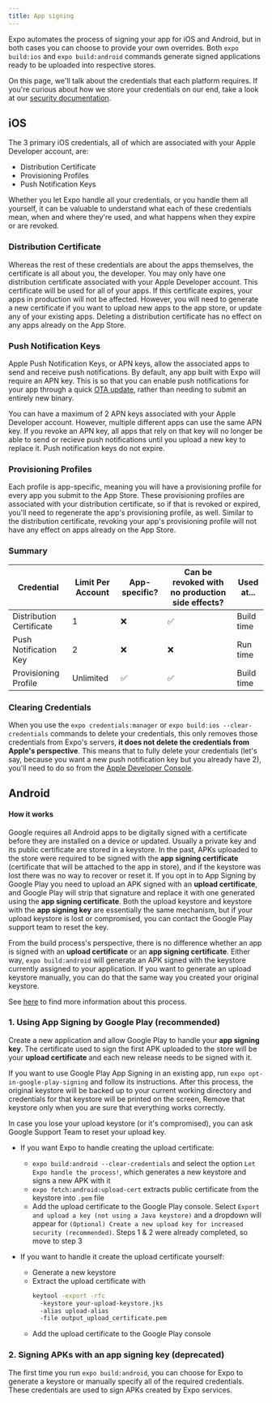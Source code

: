```yaml
---
title: App signing
---
```


Expo automates the process of signing your app for iOS and Android, but in both cases you can choose to provide your own overrides. Both `expo build:ios` and
`expo build:android` commands generate signed applications ready to be uploaded into respective stores.

On this page, we'll talk about the credentials that each platform requires. If you're curious about how we store your credentials on our end, take a look at our [security documentation](../security/).

## iOS

The 3 primary iOS credentials, all of which are associated with your Apple Developer account, are:

- Distribution Certificate
- Provisioning Profiles
- Push Notification Keys

Whether you let Expo handle all your credentials, or you handle them all yourself, it can be valuable to understand what each of these credentials mean, when and where they're used, and what happens when they expire or are revoked.

### Distribution Certificate

Whereas the rest of these credentials are about the apps themselves, the certificate is all about you, the developer. You may only have one distribution certificate associated with your Apple Developer account.
This certificate will be used for all of your apps. If this certificate expires, your apps in production will not be affected. However, you will need to generate a new certificate if you want to upload new apps to the app store, or update any of your existing apps. Deleting a distribution certificate has no effect on any apps already on the App Store.

### Push Notification Keys

Apple Push Notification Keys, or APN keys, allow the associated apps to send and receive push notifications. By default, any app built with Expo will require an APN key. This is so that you can enable push notifications for your app through a quick [OTA update](../../guides/configuring-ota-updates/), rather than needing to submit an entirely new binary.

You can have a maximum of 2 APN keys associated with your Apple Developer account. However, multiple different apps can use the same APN key. If you revoke an APN key, all apps that rely on that key will no longer be able to send or recieve push notifications until you upload a new key to replace it. Push notification keys do not expire.

### Provisioning Profiles

Each profile is app-specific, meaning you will have a provisioning profile for every app you submit to the App Store. These provisioning profiles are associated with your distribution certificate, so if that is revoked or expired, you'll need to regenerate the app's provisioning profile, as well. Similar to the distribution certificate, revoking your app's provisioning profile will not have any effect on apps already on the App Store.

### Summary

| Credential               | Limit Per Account | App-specific? | Can be revoked with no production side effects? | Used at... |
| ------------------------ | ----------------- | ------------- | ----------------------------------------------- | ---------- |
| Distribution Certificate | 1                 | ❌            | ✅                                              | Build time |
| Push Notification Key    | 2                 | ❌            | ❌                                              | Run time   |
| Provisioning Profile     | Unlimited         | ✅            | ✅                                              | Build time |

### Clearing Credentials

When you use the `expo credentials:manager` or `expo build:ios --clear-credentials` commands to delete your credentials, this only removes those credentials from Expo's servers, **it does not delete the credentials from Apple's perspective**. This means that to fully delete your credentials (let's say, because you want a new push notification key but you already have 2), you'll need to do so from the [Apple Developer Console](https://developer.apple.com/account/resources/certificates/list).

## Android

#### How it works

Google requires all Android apps to be digitally signed with a certificate before they are installed on a device or updated. Usually
a private key and its public certificate are stored in a keystore. In the past, APKs uploaded to the store were required to be signed with
the **app signing certificate** (certificate that will be attached to the app in store), and if the keystore was lost there was no way to
recover or reset it. If you opt in to App Signing by Google Play you need to upload an APK signed with an **upload certificate**, and Google Play will
strip that signature and replace it with one generated using the **app signing certificate**. Both the upload keystore and keystore with
the **app signing key** are essentially the same mechanism, but if your upload keystore is lost or compromised, you can contact
the Google Play support team to reset the key.

From the build process's perspective, there is no difference whether an app is signed with an **upload certificate** or an **app signing certificate**. Either way, `expo build:android` will generate an APK signed with the keystore currently assigned to your application. If you want to generate an upload keystore manually, you can do
that the same way you created your original keystore.

See [here](https://developer.android.com/studio/publish/app-signing) to find more information about this process.

### 1. Using App Signing by Google Play (recommended)

Create a new application and allow Google Play to handle your **app signing key**. The certificate used to sign the first APK uploaded to the store
will be your **upload certificate** and each new release needs to be signed with it.

If you want to use Google Play App Signing in an existing app, run `expo opt-in-google-play-signing` and follow its instructions. After
this process, the original keystore will be backed up to your current working directory and credentials for that keystore will be printed on the screen,
Remove that keystore only when you are sure that everything works correctly.

In case you lose your upload keystore (or it's compromised), you can ask Google Support Team to reset your upload key.

- If you want Expo to handle creating the upload certificate:

  - `expo build:android --clear-credentials` and select the option `Let Expo handle the process!`, which generates a new keystore and signs a new APK with it
  - `expo fetch:android:upload-cert` extracts public certificate from the keystore into `.pem` file
  - Add the upload certificate to the Google Play console. Select `Export and upload a key (not using a Java keystore)` and a dropdown will appear for `(Optional) Create a new upload key for increased security (recommended)`. Steps 1 & 2 were already completed, so move to step 3

- If you want to handle it create the upload certificate yourself:
  - Generate a new keystore
  - Extract the upload certificate with
    ```bash
    keytool -export -rfc
      -keystore your-upload-keystore.jks
      -alias upload-alias
      -file output_upload_certificate.pem
    ```
  - Add the upload certificate to the Google Play console

### 2. Signing APKs with an **app signing key** (deprecated)

The first time you run `expo build:android`, you can choose for Expo to generate a keystore or manually specify all of the required credentials. These credentials are used to sign APKs created by Expo services.
